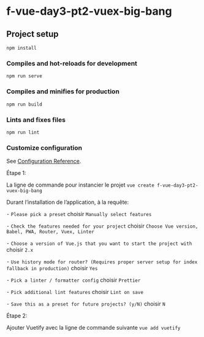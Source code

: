 # f-vue-day3-pt2-vuex-big-bang

## Project setup
```
npm install
```

### Compiles and hot-reloads for development
```
npm run serve
```

### Compiles and minifies for production
```
npm run build
```

### Lints and fixes files
```
npm run lint
```

### Customize configuration
See [Configuration Reference](https://cli.vuejs.org/config/).

Étape 1:

La ligne de commande pour instancier le projet ```vue create f-vue-day3-pt2-vuex-big-bang```

Durant l’installation de l’application, à la requête:

⁃ ```Please pick a preset``` choisir ```Manually select features```

⁃ ```Check the features needed for your project``` choisir ```Choose Vue version, Babel, PWA, Router, Vuex, Linter```

⁃ ```Choose a version of Vue.js that you want to start the project with``` choisir ```2.x```

⁃ ```Use history mode for router? (Requires proper server setup for index fallback in production)``` choisir ```Yes```

⁃ ```Pick a linter / formatter config``` choisir ```Prettier```

⁃ ```Pick additional lint features``` choisir ```Lint on save```

⁃ ```Save this as a preset for future projects? (y/N)``` choisir ```N```

Étape 2:

Ajouter Vuetify avec la ligne de commande suivante ```vue add vuetify```

